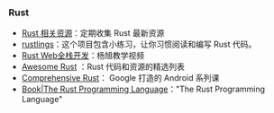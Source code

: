 ### Rust
- [Rust 相关资源](https://github.com/chenfengyanyu/my-rust-practice/tree/main/rust_source)：定期收集 Rust 最新资源
- [rustlings](https://github.com/rust-lang/rustlings)：这个项目包含小练习，让你习惯阅读和编写 Rust 代码。
- [Rust Web全栈开发](https://www.bilibili.com/video/BV1RP4y1G7KF/?p=1&spm_id_from=pageDriver)：杨旭教学视频
- [Awesome Rust](https://github.com/rust-unofficial/awesome-rust) ：Rust 代码和资源的精选列表
- [Comprehensive Rust](https://github.com/google/comprehensive-rust)： Google 打造的 Android 系列课
- [Book|The Rust Programming Language](https://github.com/rust-lang/book)："The Rust Programming Language"

